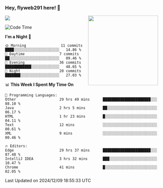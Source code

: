 ### Hey, flyweb291 here! 👋

![](https://metrics.lecoq.io/cherry291?template=classic&config.timezone=Asia%2FShanghai)
<img align='right' src="https://media.giphy.com/media/M9gbBd9nbDrOTu1Mqx/giphy.gif" width="230">
<!-- ![](https://github-readme-stats-ouuan.vercel.app/api?username=flyweb291&theme=dark&show_icons=true) -->

<!--START_SECTION:waka-->
![Code Time](http://img.shields.io/badge/Code%20Time-613%20hrs%2029%20mins-blue)

**I'm a Night 🦉** 

```text
🌞 Morning                11 commits          ████░░░░░░░░░░░░░░░░░░░░░   14.86 % 
🌆 Daytime                7 commits           ██░░░░░░░░░░░░░░░░░░░░░░░   09.46 % 
🌃 Evening                36 commits          ████████████░░░░░░░░░░░░░   48.65 % 
🌙 Night                  20 commits          ███████░░░░░░░░░░░░░░░░░░   27.03 % 
```


📊 **This Week I Spent My Time On** 

```text
💬 Programming Languages: 
Other                    29 hrs 49 mins      ██████████████████████░░░   88.10 % 
Java                     2 hrs 5 mins        ██░░░░░░░░░░░░░░░░░░░░░░░   06.17 % 
HTML                     1 hr 23 mins        █░░░░░░░░░░░░░░░░░░░░░░░░   04.11 % 
Text                     12 mins             ░░░░░░░░░░░░░░░░░░░░░░░░░   00.61 % 
XML                      9 mins              ░░░░░░░░░░░░░░░░░░░░░░░░░   00.46 % 

🔥 Editors: 
Edge                     29 hrs 37 mins      ██████████████████████░░░   87.48 % 
IntelliJ IDEA            3 hrs 32 mins       ███░░░░░░░░░░░░░░░░░░░░░░   10.47 % 
Chrome                   41 mins             █░░░░░░░░░░░░░░░░░░░░░░░░   02.05 % 
```


 Last Updated on 2024/12/09 18:55:33 UTC
<!--END_SECTION:waka-->

<!--
**flyweb291/数字游牧人** is a ✨ _special_ ✨ repository because its `README.md` (this file) appears on your GitHub profile.

Here are some ideas to get you started:

- 🔭 I’m currently working on ...
- 🌱 I’m currently learning ...
- 👯 I’m looking to collaborate on ...
- 🤔 I’m looking for help with ...
- 💬 Ask me about ...
- 📫 How to reach me: ...
- 😄 Pronouns: ...
- ⚡ Fun fact: ...
-->
